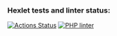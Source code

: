 ### Hexlet tests and linter status:
[![Actions Status](https://github.com/L1kaf/php-project-9/actions/workflows/hexlet-check.yml/badge.svg)](https://github.com/L1kaf/php-project-9/actions)
[![PHP linter](https://github.com/L1kaf/php-project-9/actions/workflows/main.yml/badge.svg)](https://github.com/L1kaf/php-project-9/actions/workflows/main.yml)
